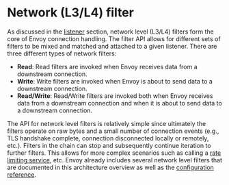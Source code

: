 # Network (L3/L4) filter

As discussed in the [listener](listeners.md#arch-overview-listeners) section, network level (L3/L4) filters form the core of Envoy connection handling. The filter API allows for different sets of filters to be mixed and matched and attached to a given listener. There are three different types of network filters:

- **Read**: Read filters are invoked when Envoy receives data from a downstream connection.
- **Write**: Write filters are invoked when Envoy is about to send data to a downstream connection.
- **Read/Write**: Read/Write filters are invoked both when Envoy receives data from a downstream connection and when it is about to send data to a downstream connection.

The API for network level filters is relatively simple since ultimately the filters operate on raw bytes and a small number of connection events (e.g., TLS handshake complete, connection disconnected locally or remotely, etc.). Filters in the chain can stop and subsequently continue iteration to further filters. This allows for more complex scenarios such as calling a [rate limiting service](global_rate_limiting.md#arch-overview-rate-limit), etc. Envoy already includes several network level filters that are documented in this architecture overview as well as the [configuration reference](../../configuration/network_filters/network_filters.md#config-network-filters).